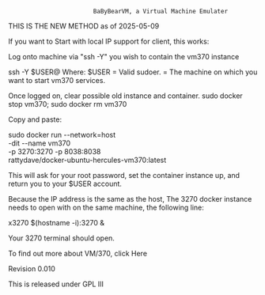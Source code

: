                             BaByBearVM, a Virtual Machine Emulater
                    
THIS IS THE NEW METHOD as of 2025-05-09

If you want to Start with local IP support for client, this works:

Log onto machine via "ssh -Y" you wish to contain the vm370 instance

ssh -Y $USER@<container>
Where:
$USER = Valid sudoer.
<container> = The machine on which you want to start vm370 services.

Once logged on, clear possible old instance and container.
sudo docker stop vm370; sudo docker rm vm370

Copy and paste:

sudo docker run --network=host \
           -dit --name vm370 \
           -p 3270:3270 -p 8038:8038 \
           rattydave/docker-ubuntu-hercules-vm370:latest

This will ask for your root password, set the container instance up, and return you to your
$USER account.

Because the IP address is the same as the host, The 3270 docker instance needs to open with on the same machine, the following line:

x3270 $(hostname -i):3270 &

Your 3270 terminal should open.



To find out more about VM/370, click Here

Revision
0.010

This is released under GPL III
